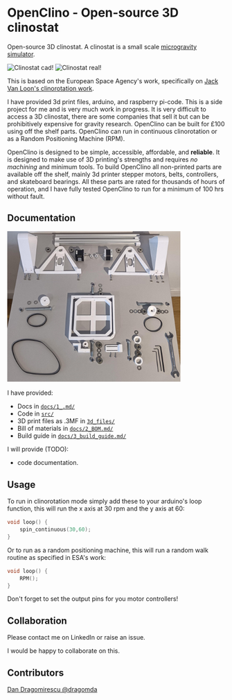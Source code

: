 # OpenClino - Open-source 3D clinostat

Open-source 3D clinostat. A clinostat is a small scale [microgravity simulator](https://en.wikipedia.org/wiki/Random_positioning_machine).

![Clinostat cad!](docs/images/openclino_cad.gif "cadModel")
![Clinostat real!](docs/images/openclino_real.gif "realBuilt")

This is based on the European Space Agency's work, specifically on [Jack Van Loon's clinorotation work](https://doi.org/10.3389/fpls.2019.01577).

I have provided 3d print files, arduino, and raspberry pi-code. This is a side project for me and is very much work in progress.
It is very difficult to access a 3D clinostat, there are some companies that sell it but can be prohibitively expensive for gravity research. OpenClino can be built for £100 using off the shelf parts. OpenClino can run in continuous clinorotation or as a Random Positioning Machine (RPM).

OpenClino is designed to be simple, accessible, affordable, and **reliable**. It is designed to make use of 3D printing's strengths and requires *no machining* and minimum tools. To build OpenClino all non-printed parts are available off the shelf, mainly 3d printer stepper motors, belts, controllers, and skateboard bearings. All these parts are rated for thousands of hours of operation, and I have fully tested OpenClino to run for a minimum of 100 hrs without fault.

## Documentation

<img src="docs/images/build_guide/0_exploded_view.jpg" alt="Clinostat build!" width="400"/>

I have provided:
- Docs in [`docs/1_.md/`](docs/1_documentation.md)
- Code in [`src/`](src/clinostat.ino)
- 3D print files as .3MF in [`3d_files/`](3d_files/)
- Bill of materials in [`docs/2_BOM.md/`](docs/2_BOM.md/)
- Build guide in [`docs/3_build_guide.md/`](docs/3_build_guide.md/)

I will provide (TODO):

- code documentation.


## Usage

To run in clinorotation mode simply add these to your arduino's loop function, this will run the x axis at 30 rpm and the y axis at 60:

```cpp
void loop() {
    spin_continuous(30,60);
}
```

Or to run as a random positioning machine, this will run a random walk routine as specified in ESA's work:


```cpp
void loop() {
    RPM();
}
```

Don't forget to set the output pins for you motor controllers!

## Collaboration

Please contact me on LinkedIn or raise an issue.

I would be happy to collaborate on this.

## Contributors

[Dan Dragomirescu @dragomda](https://github.com/dragomda)
